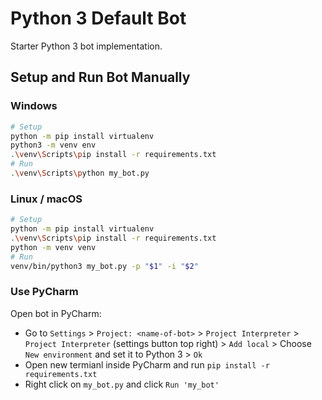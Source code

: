 # Python 3 Default Bot

Starter Python 3 bot implementation.

## Setup and Run Bot Manually
### Windows
```bash
# Setup 
python -m pip install virtualenv
python3 -m venv env
.\venv\Scripts\pip install -r requirements.txt
# Run
.\venv\Scripts\python my_bot.py
```

### Linux / macOS
```bash
# Setup 
python -m pip install virtualenv
.\venv\Scripts\pip install -r requirements.txt
python -m venv venv
# Run
venv/bin/python3 my_bot.py -p "$1" -i "$2"
```

### Use PyCharm
Open bot in PyCharm:
* Go to `Settings` > `Project: <name-of-bot>` > `Project Interpreter` > `Project Interpreter` (settings button top right) > `Add local` > 
Choose `New environment` and set it to Python 3 > `Ok` 
* Open new termianl inside PyCharm and run `pip install -r requirements.txt`
* Right click on `my_bot.py` and click `Run 'my_bot'`